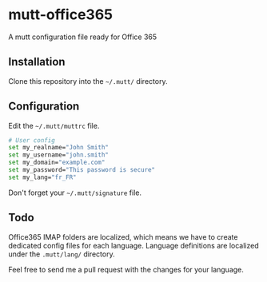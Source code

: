 mutt-office365
==============

A mutt configuration file ready for Office 365

## Installation

Clone this repository into the `~/.mutt/` directory.

## Configuration

Edit the `~/.mutt/muttrc` file.

```bash
# User config
set my_realname="John Smith"
set my_username="john.smith"
set my_domain="example.com"
set my_password="This password is secure"
set my_lang="fr_FR"
```

Don't forget your `~/.mutt/signature` file.

## Todo

Office365 IMAP folders are localized, which means we have to create dedicated config
files for each language. Language definitions are localized under the `.mutt/lang/`
directory.

Feel free to send me a pull request with the changes for your language.
